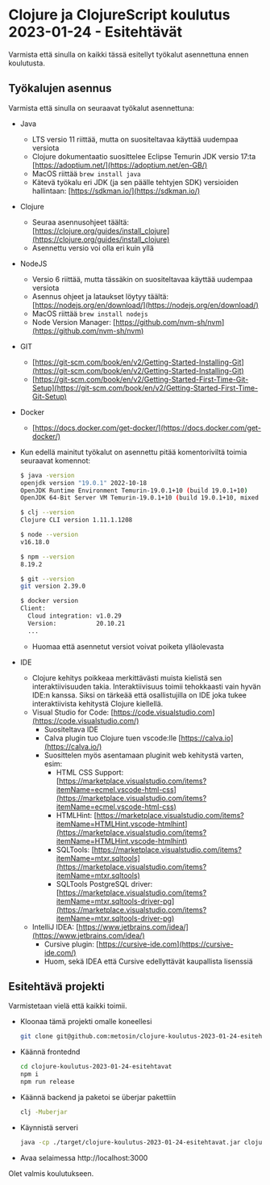 # Clojure ja ClojureScript koulutus 2023-01-24 - Esitehtävät

Varmista että sinulla on kaikki tässä esitellyt työkalut asennettuna ennen koulutusta.

## Työkalujen asennus

Varmista että sinulla on seuraavat työkalut asennettuna:

- Java

  - LTS versio 11 riittää, mutta on suositeltavaa käyttää uudempaa versiota
  - Clojure dokumentaatio suosittelee Eclipse Temurin JDK versio 17:ta [https://adoptium.net/](https://adoptium.net/en-GB/)
  - MacOS riittää `brew install java`
  - Kätevä työkalu eri JDK (ja sen päälle tehtyjen SDK) versioiden hallintaan: [https://sdkman.io/](https://sdkman.io/)

- Clojure

  - Seuraa asennusohjeet täältä: [https://clojure.org/guides/install_clojure](https://clojure.org/guides/install_clojure)
  - Asennettu versio voi olla eri kuin yllä

- NodeJS

  - Versio 6 riittää, mutta tässäkin on suositeltavaa käyttää uudempaa versiota
  - Asennus ohjeet ja lataukset löytyy täältä: [https://nodejs.org/en/download/](https://nodejs.org/en/download/)
  - MacOS riittää `brew install nodejs`
  - Node Version Manager: [https://github.com/nvm-sh/nvm](https://github.com/nvm-sh/nvm)

- GIT

  - [https://git-scm.com/book/en/v2/Getting-Started-Installing-Git](https://git-scm.com/book/en/v2/Getting-Started-Installing-Git)
  - [https://git-scm.com/book/en/v2/Getting-Started-First-Time-Git-Setup](https://git-scm.com/book/en/v2/Getting-Started-First-Time-Git-Setup)

- Docker

  - [https://docs.docker.com/get-docker/](https://docs.docker.com/get-docker/)

- Kun edellä mainitut työkalut on asennettu pitää komentoriviltä toimia seuraavat komennot:

  ```bash
  $ java -version
  openjdk version "19.0.1" 2022-10-18
  OpenJDK Runtime Environment Temurin-19.0.1+10 (build 19.0.1+10)
  OpenJDK 64-Bit Server VM Temurin-19.0.1+10 (build 19.0.1+10, mixed mode, sharing)

  $ clj --version
  Clojure CLI version 1.11.1.1208

  $ node --version
  v16.18.0

  $ npm --version
  8.19.2

  $ git --version
  git version 2.39.0

  $ docker version
  Client:
    Cloud integration: v1.0.29
    Version:           20.10.21
    ...
  ```

  - Huomaa että asennetut versiot voivat poiketa ylläolevasta

- IDE
  - Clojure kehitys poikkeaa merkittävästi muista kielistä sen interaktiivisuuden takia. Interaktiivisuus toimii tehokkaasti vain hyvän IDE:n kanssa. Siksi on tärkeää että osallistujilla on IDE joka tukee interaktiivista kehitystä Clojure kiellellä.
  - Visual Studio for Code: [https://code.visualstudio.com](https://code.visualstudio.com/)
    - Suositeltava IDE
    - Calva plugin tuo Clojure tuen vscode:lle [https://calva.io](https://calva.io/)
    - Suosittelen myös asentamaan pluginit web kehitystä varten, esim:
      - HTML CSS Support: [https://marketplace.visualstudio.com/items?itemName=ecmel.vscode-html-css](https://marketplace.visualstudio.com/items?itemName=ecmel.vscode-html-css)
      - HTMLHint: [https://marketplace.visualstudio.com/items?itemName=HTMLHint.vscode-htmlhint](https://marketplace.visualstudio.com/items?itemName=HTMLHint.vscode-htmlhint)
      - SQLTools: [https://marketplace.visualstudio.com/items?itemName=mtxr.sqltools](https://marketplace.visualstudio.com/items?itemName=mtxr.sqltools)
      - SQLTools PostgreSQL driver: [https://marketplace.visualstudio.com/items?itemName=mtxr.sqltools-driver-pg](https://marketplace.visualstudio.com/items?itemName=mtxr.sqltools-driver-pg)
  - IntelliJ IDEA: [https://www.jetbrains.com/idea/](https://www.jetbrains.com/idea/)
    - Cursive plugin: [https://cursive-ide.com](https://cursive-ide.com/)
    - Huom, sekä IDEA että Cursive edellyttävät kaupallista lisenssiä

## Esitehtävä projekti

Varmistetaan vielä että kaikki toimii.

- Kloonaa tämä projekti omalle koneellesi
  ```bash
  git clone git@github.com:metosin/clojure-koulutus-2023-01-24-esitehtavat.git
  ```
- Käännä frontednd
  ```bash
  cd clojure-koulutus-2023-01-24-esitehtavat
  npm i
  npm run release
  ```
- Käännä backend ja paketoi se überjar pakettiin
  ```bash
  clj -Muberjar
  ```
- Käynnistä serveri
  ```bash
  java -cp ./target/clojure-koulutus-2023-01-24-esitehtavat.jar clojure.main -m server.main
  ```
- Avaa selaimessa http://localhost:3000

Olet valmis koulutukseen.
